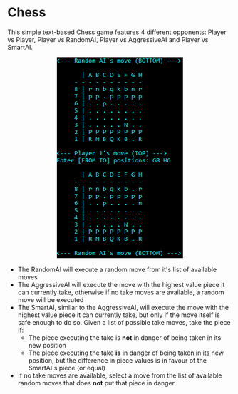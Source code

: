 # Chess

This simple text-based Chess game features 4 different opponents: Player vs Player, Player vs RandomAI, Player vs AggressiveAI and Player vs SmartAI.

<p align="center">
  <img src="ChessExample.PNG" />

* The RandomAI will execute a random move from it's list of available moves
* The AggressiveAI will execute the move with the highest value piece it can currently take, otherwise if no take moves are available, a random move will be executed
* The SmartAI, similar to the AggressiveAI, will execute the move with the highest value piece it can currently take, but only if the move itself is safe enough to do so. Given a list of possible take moves, take the piece if:
  * The piece executing the take is **not** in danger of being taken in its new position
  * The piece executing the take **is** in danger of being taken in its new position, but the difference in piece values is in favour of the SmartAI's piece (or equal)
* If no take moves are available, select a move from the list of available random moves that does **not** put that piece in danger
